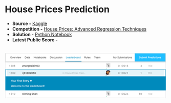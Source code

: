 # House Prices Prediction

- **Source -** [Kaggle](https://www.kaggle.com/)
- **Competition -** [House Prices: Advanced Regression Techniques](https://www.kaggle.com/c/house-prices-advanced-regression-techniques)
- **Solution -** [Python Notebook](https://nbviewer.jupyter.org/github/rj425/House-Prices-Prediction/blob/master/house-prices-prediction.ipynb)
- **Latest Public Score -** <br><br>
<img src="results/score.png" style="width:700px;">
